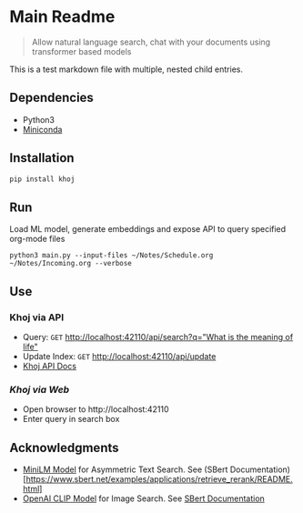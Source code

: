 # Main Readme
> Allow natural language search, chat with your documents using transformer based models

This is a test markdown file with multiple, nested child entries.

## Dependencies

- Python3
- [Miniconda](https://docs.conda.io/en/latest/miniconda.html#latest-miniconda-installer-links)

## Installation

```bash
pip install khoj
```

## Run
  Load ML model, generate embeddings and expose API to query specified org-mode files

  ```shell
  python3 main.py --input-files ~/Notes/Schedule.org ~/Notes/Incoming.org --verbose
  ```

## Use

### **Khoj via API**
- Query: `GET` [http://localhost:42110/api/search?q="What is the meaning of life"](http://localhost:42110/api/search?q=%22what%20is%20the%20meaning%20of%20life%22)
- Update Index: `GET` [http://localhost:42110/api/update](http://localhost:42110/api/update)
- [Khoj API Docs](http://localhost:42110/docs)

### *Khoj via Web*

- Open browser to http://localhost:42110
- Enter query in search box

## Acknowledgments

- [MiniLM Model](https://huggingface.co/sentence-transformers/multi-qa-MiniLM-L6-cos-v1) for Asymmetric Text Search. See (SBert Documentation)[https://www.sbert.net/examples/applications/retrieve_rerank/README.html]
- [OpenAI CLIP Model](https://github.com/openai/CLIP) for Image Search. See [SBert Documentation](https://www.sbert.net/examples/applications/image-search/README.html)
